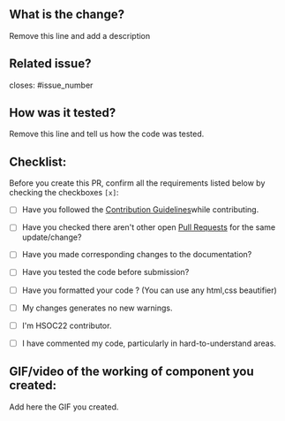 ## What is the change?
Remove this line and add a description

## Related issue?
closes: #issue_number

## How was it tested?
Remove this line and tell us how the code was tested.

## Checklist:
Before you create this PR, confirm all the requirements listed below by checking the checkboxes `[x]`:

-   [ ] Have you followed the [Contribution Guidelines]()while contributing.
-   [ ] Have you checked there aren't other open [Pull Requests](https://github.com/BugBustersCommunity/website/pulls) for the same update/change?
-   [ ] Have you made corresponding changes to the documentation?
-   [ ] Have you tested the code before submission?
-   [ ] Have you formatted your code ? (You can use any html,css beautifier)
-   [ ] My changes generates no new warnings.
-   [ ] I'm HSOC22 contributor.
-   [ ] I have commented my code, particularly in hard-to-understand areas.


## GIF/video of the working of component you created:
Add here the GIF you created.